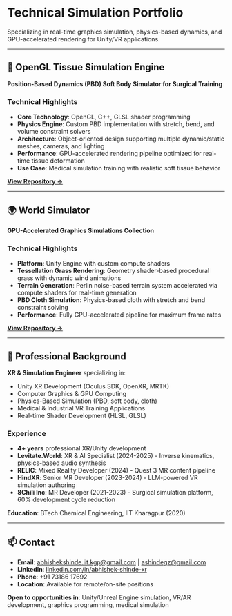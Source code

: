 # Technical Simulation Portfolio

Specializing in real-time graphics simulation, physics-based dynamics, and GPU-accelerated rendering for Unity/VR applications.

---

## 🔬 OpenGL Tissue Simulation Engine

**Position-Based Dynamics (PBD) Soft Body Simulator for Surgical Training**

### Technical Highlights
- **Core Technology**: OpenGL, C++, GLSL shader programming
- **Physics Engine**: Custom PBD implementation with stretch, bend, and volume constraint solvers
- **Architecture**: Object-oriented design supporting multiple dynamic/static meshes, cameras, and lighting
- **Performance**: GPU-accelerated rendering pipeline optimized for real-time tissue deformation
- **Use Case**: Medical simulation training with realistic soft tissue behavior

**[View Repository →](https://github.com/AbhishekARVR/OpenGL-Tissue-Engine)**

---

## 🌍 World Simulator

**GPU-Accelerated Graphics Simulations Collection**

### Technical Highlights
- **Platform**: Unity Engine with custom compute shaders
- **Tessellation Grass Rendering**: Geometry shader-based procedural grass with dynamic wind animations
- **Terrain Generation**: Perlin noise-based terrain system accelerated via compute shaders for real-time generation
- **PBD Cloth Simulation**: Physics-based cloth with stretch and bend constraint solving
- **Performance**: Fully GPU-accelerated pipeline for maximum frame rates

**[View Repository →](https://github.com/AbhishekARVR/World-simulator)**

---

## 💼 Professional Background

**XR & Simulation Engineer** specializing in:
- Unity XR Development (Oculus SDK, OpenXR, MRTK)
- Computer Graphics & GPU Computing
- Physics-Based Simulation (PBD, soft body, cloth)
- Medical & Industrial VR Training Applications
- Real-time Shader Development (HLSL, GLSL)

### Experience
- **4+ years** professional XR/Unity development
- **Levitate.World**: XR & AI Specialist (2024-2025) - Inverse kinematics, physics-based audio synthesis
- **RELIC**: Mixed Reality Developer (2024) - Quest 3 MR content pipeline
- **HindXR**: Senior MR Developer (2023-2024) - LLM-powered VR simulation authoring
- **8Chili Inc**: MR Developer (2021-2023) - Surgical simulation platform, 60% development cycle reduction

**Education**: BTech Chemical Engineering, IIT Kharagpur (2020)

---

## 📫 Contact

- **Email**: abhishekshinde.iit.kgp@gmail.com | ashindegz@gmail.com
- **LinkedIn**: [linkedin.com/in/abhishek-shinde-xr](https://www.linkedin.com/in/abhishek-shinde-xr/)
- **Phone**: +91 73186 17692
- **Location**: Available for remote/on-site positions

**Open to opportunities in**: Unity/Unreal Engine simulation, VR/AR development, graphics programming, medical simulation
